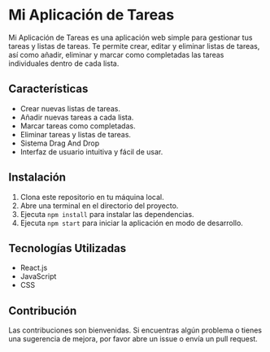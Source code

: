 # Mi Aplicación de Tareas

Mi Aplicación de Tareas es una aplicación web simple para gestionar tus tareas y listas de tareas. Te permite crear, editar y eliminar listas de tareas, así como añadir, eliminar y marcar como completadas las tareas individuales dentro de cada lista.

## Características

- Crear nuevas listas de tareas.
- Añadir nuevas tareas a cada lista.
- Marcar tareas como completadas.
- Eliminar tareas y listas de tareas.
- Sistema Drag And Drop
- Interfaz de usuario intuitiva y fácil de usar.

## Instalación

1. Clona este repositorio en tu máquina local.
2. Abre una terminal en el directorio del proyecto.
3. Ejecuta `npm install` para instalar las dependencias.
4. Ejecuta `npm start` para iniciar la aplicación en modo de desarrollo.

## Tecnologías Utilizadas

- React.js
- JavaScript
- CSS

## Contribución

Las contribuciones son bienvenidas. Si encuentras algún problema o tienes una sugerencia de mejora, por favor abre un issue o envía un pull request.

